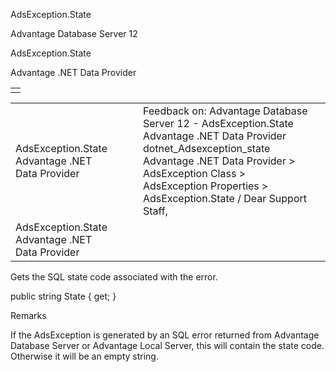 AdsException.State




Advantage Database Server 12  

AdsException.State

Advantage .NET Data Provider

|  |
| --- |
|  |

|  |  |  |  |  |
| --- | --- | --- | --- | --- |
| AdsException.State  Advantage .NET Data Provider |  |  | Feedback on: Advantage Database Server 12 - AdsException.State Advantage .NET Data Provider dotnet\_Adsexception\_state Advantage .NET Data Provider > AdsException Class > AdsException Properties > AdsException.State / Dear Support Staff, |  |
| AdsException.State  Advantage .NET Data Provider |  |  |  |  |

Gets the SQL state code associated with the error.

public string State { get; }

Remarks

If the AdsException is generated by an SQL error returned from Advantage Database Server or Advantage Local Server, this will contain the state code. Otherwise it will be an empty string.